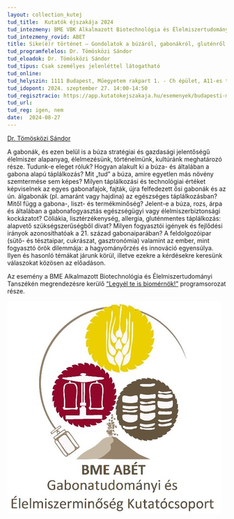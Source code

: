 ```yaml
---
layout: collection_kutej
tud_title:  Kutatók éjszakája 2024
tud_intezmeny: BME VBK Alkalmazott Biotechnológia és Élelmiszertudományi Tanszék
tud_intezmeny_rovid: ABET
title: Sike(é)r történet – Gondolatok a búzáról, gabonákról, gluténről (=sikér) és a gluténmentességről
tud_programfelelos: Dr. Tömösközi Sándor
tud_eloadok: Dr. Tömösközi Sándor
tud_tipus: Csak személyes jelenléttel látogatható
tud_online: 
tud_helyszin: 1111 Budapest, Műegyetem rakpart 1. - Ch épület, A11-es terem (alagsor)
tud_idopont: 2024. szeptember 27. 14:00-14:50
tud_regisztracio: https://app.kutatokejszakaja.hu/esemenyek/budapesti-muszaki-es-gazdasagtudomanyi-egyetem-bme/sikeer-tortenet-gondolatok-a-buzarol-gabonakrol-glutenrol-siker-es-a-glutenmentessegrol
tud_url: 
tud_reg: igen, nem
date:  2024-08-27
---
```


[Dr. Tömösközi Sándor](https://tudprog.bme.hu/kutatok_ejszakaja/profilok/tomoskozi_sandor)

A gabonák, és ezen belül is a búza stratégiai és gazdasági jelentőségű élelmiszer alapanyag, élelmezésünk, történelmünk, kultúránk meghatározó része. Tudunk-e eleget róluk? Hogyan alakult ki a búza- és általában a gabona alapú táplálkozás? Mit „tud” a búza, amire egyetlen más növény szemtermése sem képes? Milyen táplálkozási és technológiai értéket képviselnek az egyes gabonafajok, fajták, újra felfedezett ősi gabonák és az ún. álgabonák (pl. amaránt vagy hajdina) az egészséges táplálkozásban? Mitől függ a gabona-, liszt- és termékminőség? Jelent-e a búza, rozs, árpa és általában a gabonafogyasztás egészségügyi vagy élelmiszerbiztonsági kockázatot? Cöliákia, lisztérzékenység, allergia, gluténmentes táplálkozás: alapvető szükségszerűségből divat?  Milyen fogyasztói igények és fejlődési irányok azonosíthatóak a 21. század gabonaiparában? A feldolgozóipar (sütő- és tésztaipar, cukrászat, gasztronómia) valamint az ember, mint fogyasztó örök dilemmája: a hagyományőrzés és innováció egyensúlya. Ilyen és hasonló témákat járunk körül, illetve ezekre a kérdésekre keresünk válaszokat közösen az előadáson.

Az esemény a BME Alkalmazott Biotechnológia és Élelmiszertudományi Tanszékén megrendezésre kerülő [“Legyél te is biomérnök!”](https://kutatok.org/abettt/2024/09/04/kutatok-ejszakaja-2024-legyel-te-is-biomernok-programsorozat/
) programsorozat része.

![Sike(é)r történet – Gondolatok a búzáról, gabonákról, gluténről (=sikér) és a gluténmentességről](../2024/images/sikertortenet-gondolatok-a-buzarol-gabonakrol-glutenrol.jpg)
